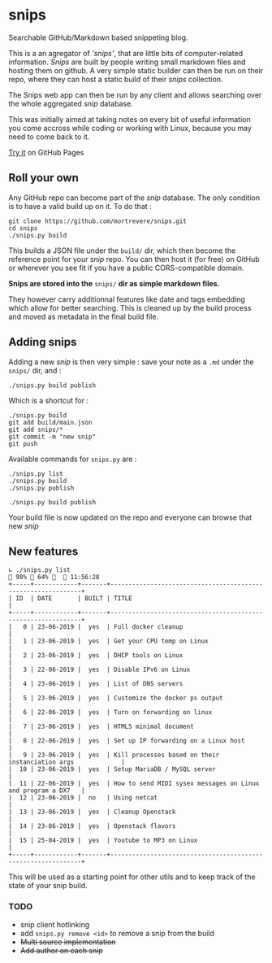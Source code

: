 # snips
Searchable GitHub/Markdown based snippeting blog.

This is a an agregator of *'snips'*, that are little bits of computer-related information.
*Snips* are built by people writing small markdown files and hosting them on github. A very simple static builder can then be run on their repo, where they can host a static build of their *snips* collection.

The Snips web app can then be run by any client and allows searching over the whole aggregated *snip* database.

This was initially aimed at taking notes on every bit of useful information you come accross while coding or working with Linux, because you may need to come back to it.

[Try it](https://mortrevere.github.io/snips/) on GitHub Pages

## Roll your own

Any GitHub repo can become part of the *snip* database. The only condition is to have a valid build up on it.
To do that :

```
git clone https://github.com/mortrevere/snips.git
cd snips
./snips.py build
```

This builds a JSON file under the `build/` dir, which then become the reference point for your *snip* repo. You can then host it (for free) on GitHub or wherever you see fit if you have a public CORS-compatible domain.

**Snips are stored into the** `snips/` **dir as simple markdown files.**

They however carry additionnal features like date and tags embedding which allow for better searching. This is cleaned up by the build process and moved as metadata in the final build file.

## Adding snips

Adding a new *snip* is then very simple : save your note as a `.md` under the `snips/` dir, and :

```
./snips.py build publish
```

Which is a shortcut for :

```
./snips.py build
git add build/main.json
git add snips/*
git commit -m "new snip"
git push
```

Available commands for `snips.py` are :

```
./snips.py list
./snips.py build
./snips.py publish

./snips.py build publish
```

Your build file is now updated on the repo and everyone can browse that new *snip*

## New features

```
↳ ./snips.py list                                                                                                                                                                                                    98%  64%    11:56:28
+-----+------------+-------+--------------------------------------------------------------+
| ID  | DATE       | BUILT | TITLE                                                        |
+-----+------------+-------+--------------------------------------------------------------+
|   0 | 23-06-2019 |  yes  | Full docker cleanup                                          |
|   1 | 23-06-2019 |  yes  | Get your CPU temp on Linux                                   |
|   2 | 23-06-2019 |  yes  | DHCP tools on Linux                                          |
|   3 | 22-06-2019 |  yes  | Disable IPv6 on Linux                                        |
|   4 | 23-06-2019 |  yes  | List of DNS servers                                          |
|   5 | 23-06-2019 |  yes  | Customize the docker ps output                               |
|   6 | 22-06-2019 |  yes  | Turn on forwarding on linux                                  |
|   7 | 23-06-2019 |  yes  | HTML5 minimal document                                       |
|   8 | 22-06-2019 |  yes  | Set up IP forwarding on a Linux host                         |
|   9 | 23-06-2019 |  yes  | Kill processes based on their instanciation args             |
|  10 | 23-06-2019 |  yes  | Setup MariaDB / MySQL server                                 |
|  11 | 22-06-2019 |  yes  | How to send MIDI sysex messages on Linux and program a DX7   |
|  12 | 23-06-2019 |  no   | Using netcat                                                 |
|  13 | 23-06-2019 |  yes  | Cleanup Openstack                                            |
|  14 | 23-06-2019 |  yes  | Openstack flavors                                            |
|  15 | 25-04-2019 |  yes  | Youtube to MP3 on Linux                                      |
+-----+------------+-------+--------------------------------------------------------------+
```

This will be used as a starting point for other utils and to keep track of the state of your snip build.


### TODO

- snip client hotlinking
- add `snips.py remove <id>` to remove a snip from the build
- ~~Multi source implementation~~
- ~~Add author on each snip~~
